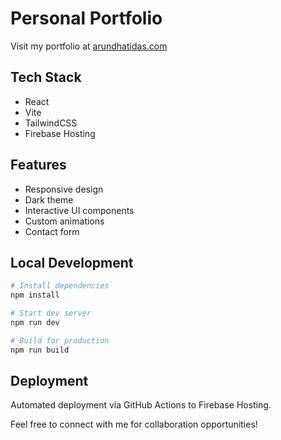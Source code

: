 # Personal Portfolio

Visit my portfolio at [arundhatidas.com](https://arundhatidas.com)

## Tech Stack
- React
- Vite
- TailwindCSS
- Firebase Hosting

## Features
- Responsive design
- Dark theme
- Interactive UI components
- Custom animations
- Contact form

## Local Development
```bash
# Install dependencies
npm install

# Start dev server
npm run dev

# Build for production
npm run build
```

## Deployment
Automated deployment via GitHub Actions to Firebase Hosting.

Feel free to connect with me for collaboration opportunities!
